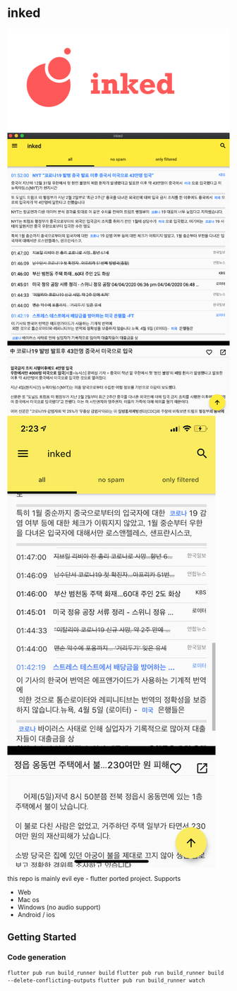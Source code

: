 # inked
![](readme/logo-long.png)
![](readme/macos-1.png)
![](readme/ios-1.jpeg)

this repo is mainly evil eye - flutter ported project.
Supports
* Web
* Mac os
* Windows (no audio support)
* Android / ios

## Getting Started

### Code generation
`flutter pub run build_runner build`
`flutter pub run build_runner build --delete-conflicting-outputs`
`flutter pub run build_runner watch`